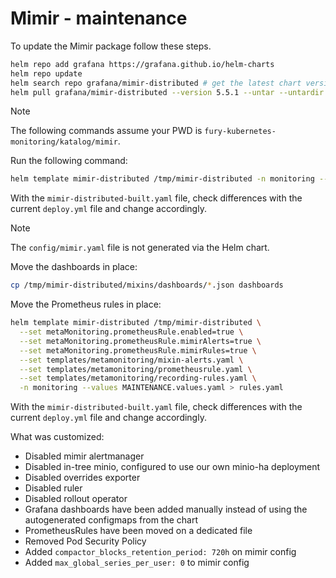# Mimir - maintenance

To update the Mimir package follow these steps.

```bash
helm repo add grafana https://grafana.github.io/helm-charts
helm repo update
helm search repo grafana/mimir-distributed # get the latest chart version
helm pull grafana/mimir-distributed --version 5.5.1 --untar --untardir /tmp # this command will download the chart in /tmp/mimir-distributed
```

> [!NOTE]
> The following commands assume your PWD is `fury-kubernetes-monitoring/katalog/mimir`.

Run the following command:

```bash
helm template mimir-distributed /tmp/mimir-distributed -n monitoring --values MAINTENANCE.values.yaml > mimir-distributed-built.yaml
```

With the `mimir-distributed-built.yaml` file, check differences with the current `deploy.yml` file and change accordingly.

> [!NOTE]
> The `config/mimir.yaml` file is not generated via the Helm chart.

Move the dashboards in place:

```bash
cp /tmp/mimir-distributed/mixins/dashboards/*.json dashboards
```

Move the Prometheus rules in place:

```bash
helm template mimir-distributed /tmp/mimir-distributed \
  --set metaMonitoring.prometheusRule.enabled=true \
  --set metaMonitoring.prometheusRule.mimirAlerts=true \
  --set metaMonitoring.prometheusRule.mimirRules=true \
  --set templates/metamonitoring/mixin-alerts.yaml \
  --set templates/metamonitoring/prometheusrule.yaml \
  --set templates/metamonitoring/recording-rules.yaml \
  -n monitoring --values MAINTENANCE.values.yaml > rules.yaml
```

With the `mimir-distributed-built.yaml` file, check differences with the current `deploy.yml` file and change accordingly.

What was customized:

- Disabled mimir alertmanager
- Disabled in-tree minio, configured to use our own minio-ha deployment
- Disabled overrides exporter
- Disabled ruler
- Disabled rollout operator
- Grafana dashboards have been added manually instead of using the autogenerated configmaps from the chart
- PrometheusRules have been moved on a dedicated file
- Removed Pod Security Policy
- Added `compactor_blocks_retention_period: 720h` on mimir config
- Added `max_global_series_per_user: 0` to mimir config
